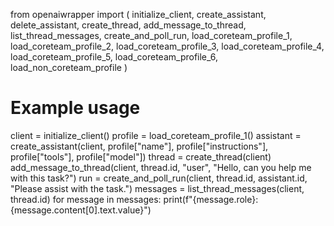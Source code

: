 from openaiwrapper import (
    initialize_client,
    create_assistant,
    delete_assistant,
    create_thread,
    add_message_to_thread,
    list_thread_messages,
    create_and_poll_run,
    load_coreteam_profile_1,
    load_coreteam_profile_2,
    load_coreteam_profile_3,
    load_coreteam_profile_4,
    load_coreteam_profile_5,
    load_coreteam_profile_6,
    load_non_coreteam_profile
)

# Example usage
client = initialize_client()
profile = load_coreteam_profile_1()
assistant = create_assistant(client, profile["name"], profile["instructions"], profile["tools"], profile["model"])
thread = create_thread(client)
add_message_to_thread(client, thread.id, "user", "Hello, can you help me with this task?")
run = create_and_poll_run(client, thread.id, assistant.id, "Please assist with the task.")
messages = list_thread_messages(client, thread.id)
for message in messages:
    print(f"{message.role}: {message.content[0].text.value}")

